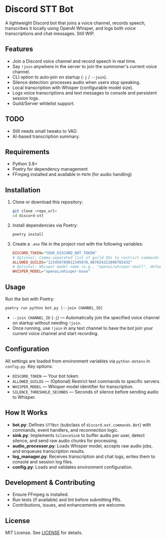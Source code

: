 # Discord STT Bot

A lightweight Discord bot that joins a voice channel, records speech, transcribes it locally using OpenAI Whisper, and logs both voice transcriptions and chat messages. Still WIP.

## Features

- Join a Discord voice channel and record speech in real time.
- Say `!join` anywhere in the server to join the summoner's current voice channel.
- CLI option to auto‑join on startup (`-j` / `--join`).
- Silence detection: processes audio when users stop speaking.
- Local transcription with Whisper (configurable model size).
- Logs voice transcriptions and text messages to console and persistent session logs.
- Guild/Server whitelist support.

## TODO

- Still needs small tweaks to VAD.
- AI-based transcription summary.

## Requirements

- Python 3.8+  
- Poetry for dependency management  
- FFmpeg installed and available in `PATH` (for audio handling)

## Installation

1. Clone or download this repository:
   ```bash
   git clone <repo_url>
   cd discord-stt
   ```
2. Install dependencies via Poetry:
   ```bash
   poetry install
   ```
3. Create a `.env` file in the project root with the following variables:
   ```ini
   DISCORD_TOKEN="YOUR_DISCORD_BOT_TOKEN"
   # Optional: Comma‑separated list of guild IDs to restrict commands
   ALLOWED_GUILDS="123456789012345678,987654321098765432"
   # Optional: Whisper model name (e.g., "openai/whisper-small", default: "openai/whisper-large-v3")
   WHISPER_MODEL="openai/whisper-base"
   ```

## Usage

Run the bot with Poetry:
```bash
poetry run python bot.py [--join CHANNEL_ID]
```

- `--join CHANNEL_ID` (`-j`) — Automatically join the specified voice channel on startup without needing `!join`.
- Once running, use `!join` in any text channel to have the bot join your current voice channel and start recording.

## Configuration

All settings are loaded from environment variables via `python-dotenv` in `config.py`. Key options:

- `DISCORD_TOKEN` — Your bot token.
- `ALLOWED_GUILDS` — (Optional) Restrict text commands to specific servers.
- `WHISPER_MODEL` — Whisper model identifier for transcription.
- `SILENCE_THRESHOLD_SECONDS` — Seconds of silence before sending audio to Whisper.

## How It Works

- **bot.py**: Defines `STTBot` (subclass of `discord.ext.commands.Bot`) with commands, event handlers, and reconnection logic.
- **sink.py**: Implements `SilenceSink` to buffer audio per user, detect silence, and send raw audio chunks for processing.
- **audio_processor.py**: Loads Whisper model, accepts raw audio jobs, and enqueues transcription results.
- **log_manager.py**: Receives transcription and chat logs, writes them to console and session log files.
- **config.py**: Loads and validates environment configuration.

## Development & Contributing

- Ensure FFmpeg is installed.
- Run tests (if available) and lint before submitting PRs.
- Contributions, issues, and enhancements are welcome.

## License

MIT License. See [LICENSE](LICENSE) for details.
